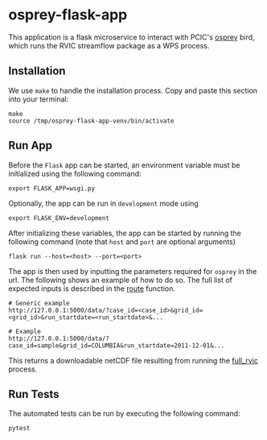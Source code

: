 # osprey-flask-app

This application is a flask microservice to interact with PCIC's [osprey](https://github.com/pacificclimate/osprey#readme) bird, which runs the RVIC streamflow package as a WPS process.

## Installation
We use `make` to handle the installation process. Copy and paste this section into your terminal:
```
make
source /tmp/osprey-flask-app-venv/bin/activate
```

## Run App

Before the `Flask` app can be started, an environment variable must be initialized using the following command:
```
export FLASK_APP=wsgi.py
```

Optionally, the app can be run in `development` mode using
```
export FLASK_ENV=development
```

After initializing these variables, the app can be started by running the following command (note that `host` and `port` are optional arguments)
```
flask run --host=<host> --port=<port>
```

The app is then used by inputting the parameters required for `osprey` in the url. The following shows an example of how to do so. The full list of expected inputs is described in the [route](https://github.com/pacificclimate/osprey-flask-app/blob/i1-create-init-app/osprey_flask_app/routes.py#L18) function.

```
# Generic example
http://127.0.0.1:5000/data/?case_id=<case_id>&grid_id=<grid_id>&run_startdate=<run_startdate>&...

# Example
http://127.0.0.1:5000/data/?case_id=sample&grid_id=COLUMBIA&run_startdate=2011-12-01&...
```

This returns a downloadable netCDF file resulting from running the [full_rvic](https://github.com/pacificclimate/osprey/blob/master/osprey/processes/wps_full_rvic.py) process.

## Run Tests

The automated tests can be run by executing the following command:
```
pytest
```
